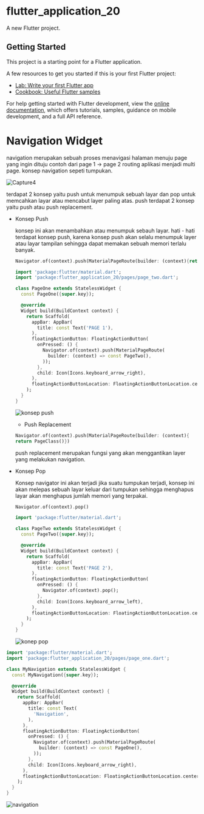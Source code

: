 # flutter_application_20

A new Flutter project.

## Getting Started

This project is a starting point for a Flutter application.

A few resources to get you started if this is your first Flutter project:

- [Lab: Write your first Flutter app](https://docs.flutter.dev/get-started/codelab)
- [Cookbook: Useful Flutter samples](https://docs.flutter.dev/cookbook)

For help getting started with Flutter development, view the
[online documentation](https://docs.flutter.dev/), which offers tutorials,
samples, guidance on mobile development, and a full API reference.

# Navigation Widget

navigation merupakan sebuah proses menavigasi halaman menuju page yang ingin dituju contoh dari page 1 → page 2 routing aplikasi menjadi multi page. konsep navigation sepeti tumpukan.

![Capture4](https://github.com/appworkspaceRM/widget-navigation/assets/135511281/c48f4584-56b5-4e9e-b804-5b00a824434f)

terdapat 2 konsep yaitu push untuk menumpuk sebuah layar dan pop untuk memcahkan layar atau mencabut layer paling atas. push terdapat 2 konsep yaitu push atau push replacement.

- Konsep Push
    
    konsep ini akan menambahkan atau menumpuk sebauh layar. hati - hati terdapat konsep push, karena konsep push akan selalu menumpuk layer atau layar tampilan sehingga dapat memakan sebuah memori terlalu banyak.
    
    ```dart
    Navigator.of(context).push(MaterialPageRoute(builder: (context){return PageClass()})
    ```

    ```dart
    import 'package:flutter/material.dart';
    import 'package:flutter_application_20/pages/page_two.dart';

    class PageOne extends StatelessWidget {
      const PageOne({super.key});

      @override
      Widget build(BuildContext context) {
        return Scaffold(
          appBar: AppBar(
            title: const Text('PAGE 1'),
          ),
          floatingActionButton: FloatingActionButton(
            onPressed: () {
              Navigator.of(context).push(MaterialPageRoute(
                builder: (context) => const PageTwo(),
              ));
            },
            child: Icon(Icons.keyboard_arrow_right),
          ),
          floatingActionButtonLocation: FloatingActionButtonLocation.centerFloat,
        );
      }
    }
    ```
    ![konsep push](https://github.com/appworkspaceRM/widget-navigation/assets/135511281/d0183b77-f58a-4da2-8fa3-201ab135c54e)

    - Push Replacement
    
    ```dart
    Navigator.of(context).push(MaterialPageRoute(builder: (context){
    return PageClass()})
    ```
    
    push replacement merupakan fungsi yang akan menggantikan layer yang melakukan navigation.

- Konsep Pop
    
    Konsep navigator ini akan terjadi jika suatu tumpukan terjadi, konsep ini akan melepas sebuah layar keluar dari tumpukan sehingga menghapus layar akan menghapus jumlah memori yang terpakai.
    
    ```dart
    Navigator.of(context).pop()
    ```

    ```dart
    import 'package:flutter/material.dart';

    class PageTwo extends StatelessWidget {
      const PageTwo({super.key});

      @override
      Widget build(BuildContext context) {
        return Scaffold(
          appBar: AppBar(
            title: const Text('PAGE 2'),
          ),
          floatingActionButton: FloatingActionButton(
            onPressed: () {
              Navigator.of(context).pop();
            },
            child: Icon(Icons.keyboard_arrow_left),
          ),
          floatingActionButtonLocation: FloatingActionButtonLocation.centerFloat,
        );
      }
    }
    ```
    ![konep pop](https://github.com/appworkspaceRM/widget-navigation/assets/135511281/4236fa33-33eb-4e1c-a361-8065adac2dcd)


```dart
import 'package:flutter/material.dart';
import 'package:flutter_application_20/pages/page_one.dart';

class MyNavigation extends StatelessWidget {
  const MyNavigation({super.key});

  @override
  Widget build(BuildContext context) {
    return Scaffold(
      appBar: AppBar(
        title: const Text(
          'Navigation',
        ),
      ),
      floatingActionButton: FloatingActionButton(
        onPressed: () {
          Navigator.of(context).push(MaterialPageRoute(
            builder: (context) => const PageOne(),
          ));
        },
        child: Icon(Icons.keyboard_arrow_right),
      ),
      floatingActionButtonLocation: FloatingActionButtonLocation.centerFloat,
    );
  }
}

```

![navigation](https://github.com/appworkspaceRM/widget-navigation/assets/135511281/88a273c0-476a-4784-a4d2-9eb0bf5b09d3)
